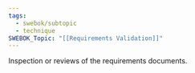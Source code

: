 ```yaml
---
tags:
  - swebok/subtopic
  - technique
SWEBOK_Topic: "[[Requirements Validation]]"
---
```

Inspection or reviews of the requirements documents.